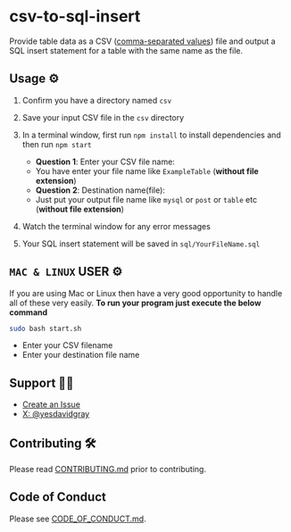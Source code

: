 # csv-to-sql-insert

Provide table data as a CSV ([comma-separated values](https://en.wikipedia.org/wiki/Comma-separated_values)) file and output a SQL insert statement for a table with the same name as the file.

## Usage ⚙

1. Confirm you have a directory named `csv`
2. Save your input CSV file in the `csv` directory
3. In a terminal window, first run `npm install` to install dependencies and then run `npm start`

    - **Question 1**: Enter your CSV file name:
    - You have enter your file name like `ExampleTable` (**without file extension**)
    - **Question 2**: Destination name(file):
    - Just put your output file name like `mysql` or `post` or `table` etc (**without file extension**)

4. Watch the terminal window for any error messages
5. Your SQL insert statement will be saved in `sql/YourFileName.sql`

## `MAC & LINUX` USER ⚙

If you are using Mac or Linux then have a very good opportunity to handle all of these very easily.
**To run your program just execute the below command**

```bash
sudo bash start.sh
```

-   Enter your CSV filename
-   Enter your destination file name

## Support 👨‍💻

-   [Create an Issue](https://github.com/gitdagray/csv-to-sql/issues)
-   [X: @yesdavidgray](https://x.com/yesdavidgray)

## Contributing 🛠

Please read [CONTRIBUTING.md](https://github.com/gitdagray/csv-to-sql/blob/main/CONTRIBUTING.md) prior to contributing.

## Code of Conduct

Please see [CODE_OF_CONDUCT.md](https://github.com/gitdagray/csv-to-sql/blob/main/CODE_OF_CONDUCT.md).
